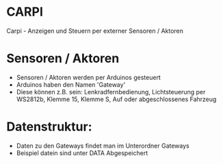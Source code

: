 # CARPI

Carpi - Anzeigen und Steuern per externer Sensoren / Aktoren

# Sensoren / Aktoren
 - Sensoren / Aktoren werden per Arduinos gesteuert
 - Arduinos haben den Namen 'Gateway' 
 - Diese können z.B. sein: Lenkradfernbedienung, Lichtsteuerung per WS2812b, Klemme 15, Klemme S, Auf oder abgeschlossenes Fahrzeug

# Datenstruktur:
 - Daten zu den Gateways findet man im Unterordner Gateways
 - Beispiel datein sind unter DATA Abgespeichert
 

